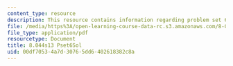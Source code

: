 ```yaml
---
content_type: resource
description: This resource contains information regarding problem set 6 solution.
file: /media/https%3A/open-learning-course-data-rc.s3.amazonaws.com/8-044-statistical-physics-i-spring-2013/00df70534a7d30765dd6402618382c8a_MIT8_044S13_pss6.pdf
file_type: application/pdf
resourcetype: Document
title: 8.044s13 Pset6Sol
uid: 00df7053-4a7d-3076-5dd6-402618382c8a
---
```

